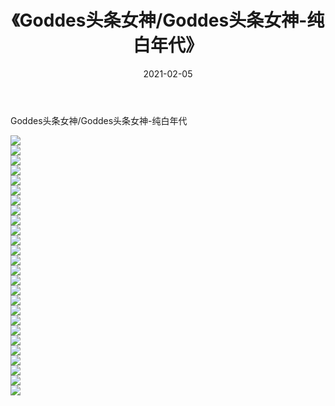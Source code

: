 ﻿---
layout: post
title:  《Goddes头条女神/Goddes头条女神-纯白年代》
date:   2021-02-05
img: http://pic.660000.xyz/1:/网络美图/2021/Goddes头条女神/Goddes头条女神-纯白年代/000.jpg
categories: [美女, 清纯, 唯美]
---

Goddes头条女神/Goddes头条女神-纯白年代

 ![](http://pic.660000.xyz/1:/网络美图/2021/Goddes头条女神/Goddes头条女神-纯白年代/001.jpg) <br>![](http://pic.660000.xyz/1:/网络美图/2021/Goddes头条女神/Goddes头条女神-纯白年代/002.jpg) <br>![](http://pic.660000.xyz/1:/网络美图/2021/Goddes头条女神/Goddes头条女神-纯白年代/003.jpg) <br>![](http://pic.660000.xyz/1:/网络美图/2021/Goddes头条女神/Goddes头条女神-纯白年代/004.jpg) <br>![](http://pic.660000.xyz/1:/网络美图/2021/Goddes头条女神/Goddes头条女神-纯白年代/005.jpg) <br>![](http://pic.660000.xyz/1:/网络美图/2021/Goddes头条女神/Goddes头条女神-纯白年代/006.jpg) <br>![](http://pic.660000.xyz/1:/网络美图/2021/Goddes头条女神/Goddes头条女神-纯白年代/007.jpg) <br>![](http://pic.660000.xyz/1:/网络美图/2021/Goddes头条女神/Goddes头条女神-纯白年代/008.jpg) <br>![](http://pic.660000.xyz/1:/网络美图/2021/Goddes头条女神/Goddes头条女神-纯白年代/009.jpg) <br>![](http://pic.660000.xyz/1:/网络美图/2021/Goddes头条女神/Goddes头条女神-纯白年代/010.jpg) <br>![](http://pic.660000.xyz/1:/网络美图/2021/Goddes头条女神/Goddes头条女神-纯白年代/011.jpg) <br>![](http://pic.660000.xyz/1:/网络美图/2021/Goddes头条女神/Goddes头条女神-纯白年代/012.jpg) <br>![](http://pic.660000.xyz/1:/网络美图/2021/Goddes头条女神/Goddes头条女神-纯白年代/013.jpg) <br>![](http://pic.660000.xyz/1:/网络美图/2021/Goddes头条女神/Goddes头条女神-纯白年代/014.jpg) <br>![](http://pic.660000.xyz/1:/网络美图/2021/Goddes头条女神/Goddes头条女神-纯白年代/015.jpg) <br>![](http://pic.660000.xyz/1:/网络美图/2021/Goddes头条女神/Goddes头条女神-纯白年代/016.jpg) <br>![](http://pic.660000.xyz/1:/网络美图/2021/Goddes头条女神/Goddes头条女神-纯白年代/017.jpg) <br>![](http://pic.660000.xyz/1:/网络美图/2021/Goddes头条女神/Goddes头条女神-纯白年代/018.jpg) <br>![](http://pic.660000.xyz/1:/网络美图/2021/Goddes头条女神/Goddes头条女神-纯白年代/019.jpg) <br>![](http://pic.660000.xyz/1:/网络美图/2021/Goddes头条女神/Goddes头条女神-纯白年代/020.jpg) <br>![](http://pic.660000.xyz/1:/网络美图/2021/Goddes头条女神/Goddes头条女神-纯白年代/021.jpg) <br>![](http://pic.660000.xyz/1:/网络美图/2021/Goddes头条女神/Goddes头条女神-纯白年代/022.jpg) <br>![](http://pic.660000.xyz/1:/网络美图/2021/Goddes头条女神/Goddes头条女神-纯白年代/023.jpg) <br>![](http://pic.660000.xyz/1:/网络美图/2021/Goddes头条女神/Goddes头条女神-纯白年代/024.jpg) <br>![](http://pic.660000.xyz/1:/网络美图/2021/Goddes头条女神/Goddes头条女神-纯白年代/025.jpg) <br>![](http://pic.660000.xyz/1:/网络美图/2021/Goddes头条女神/Goddes头条女神-纯白年代/026.jpg) <br>